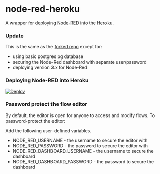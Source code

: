 node-red-heroku
================

A wrapper for deploying [Node-RED](http://nodered.org) into the [Heroku](https://www.heroku.com).

### Update

This is the same as the [forked repo](https://github.com/joeartsea/node-red-heroku) except for:

- using basic postgres pg database
- securing the Node-Red dashboard with separate user/password
- deploying version 3.x for Node-Red

### Deploying Node-RED into Heroku

[![Deploy](https://www.herokucdn.com/deploy/button.png)](https://heroku.com/deploy?template=https://github.com/gorenje/node-red-heroku)

### Password protect the flow editor

By default, the editor is open for anyone to access and modify flows. To password-protect the editor:

Add the following user-defined variables.

* NODE_RED_USERNAME - the username to secure the editor with
* NODE_RED_PASSWORD - the password to secure the editor with
* NODE_RED_DASHBOARD_USERNAME - the username to secure the dashboard
* NODE_RED_DASHBOARD_PASSWORD - the password to secure the dashboard

